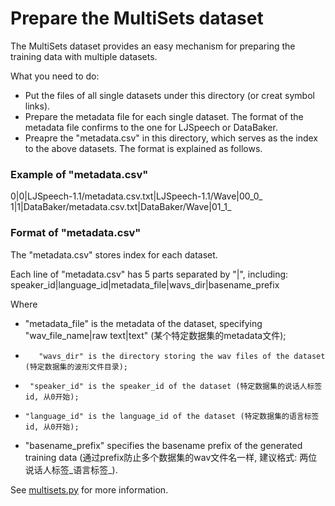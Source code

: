 # Prepare the MultiSets dataset


The MultiSets dataset provides an easy mechanism for preparing the training data with multiple datasets.

What you need to do:
  * Put the files of all single datasets under this directory (or creat symbol links).
  * Prepare the metadata file for each single dataset.  The format of the metadata file confirms to the one for LJSpeech or DataBaker.
  * Preapre the "metadata.csv" in this directory, which serves as the index to the above datasets.  The format is explained as follows.


### Example of "metadata.csv"

0|0|LJSpeech-1.1/metadata.csv.txt|LJSpeech-1.1/Wave|00_0_
1|1|DataBaker/metadata.csv.txt|DataBaker/Wave|01_1_


### Format of "metadata.csv"

The "metadata.csv" stores index for each dataset.

Each line of "metadata.csv" has 5 parts separated by "|", including: speaker_id|language_id|metadata_file|wavs_dir|basename_prefix

Where
  *   "metadata_file" is the metadata of the dataset, specifying "wav_file_name|raw text|text" (某个特定数据集的metadata文件);
  *        "wavs_dir" is the directory storing the wav files of the dataset (特定数据集的波形文件目录);
  *      "speaker_id" is the speaker_id of the dataset (特定数据集的说话人标签id, 从0开始);
  *     "language_id" is the language_id of the dataset (特定数据集的语言标签id, 从0开始);
  * "basename_prefix" specifies the basename prefix of the generated training data (通过prefix防止多个数据集的wav文件名一样, 建议格式: 两位说话人标签_语言标签_).

See [multisets.py](../datasets/multisets.py) for more information.
